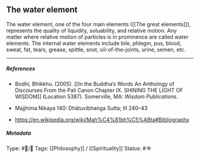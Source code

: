 ## The water element  # 

The water element, one of the four main elements ([[The great elements]]), represents the quality of liquidity, soluability, and relative motion. Any matter where relative motion of particles is in prominence are called water elements. The internal water elements include bile, phlegm, pus, blood, sweat, fat, tears, grease, spittle, snot, oil-of-the-joints, urine, semen, etc.

___

##### References

- Bodhi, Bhikkhu. (2005). [[In the Buddha’s Words An Anthology of Discourses From the Pali Canon Chapter IX. SHINING THE LIGHT OF WISDOM]] (Location 5387). Somerville, MA: _Wisdom Publications_.

- Majjhima Nikaya 140: Dhātuvibhaṅga Sutta; III 240–43

- https://en.wikipedia.org/wiki/Mah%C4%81bh%C5%ABta#Bibliography

##### Metadata

Type: #🔵/🔵 
Tags:  [[Philosophy]] / [[Spirituality]] 
Status:  #☀️ 